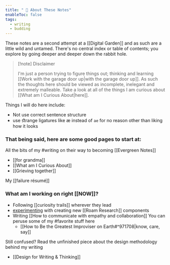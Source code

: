 ```yaml
---
title: " 🌱 About These Notes‎"
enableToc: false
tags:
  - writing
  - budding
---
```

These notes are a second attempt at a [[Digital Garden]] and as such are a little wild and untamed. There's no central index or table of contents; you explore by going deeper and deeper down the rabbit hole.
> [!note] Disclaimer
> 
> I'm just a person trying to figure things out; thinking and learning [[Work with the garage door up|with the garage door up]]. As such the thoughts here should be viewed as incomplete, inelegant and extremely malleable.  Take a look at all of the things I am curious about [[What am I Curious About|here]].

Things I will do here include:
- Not use correct sentence structure
- use ﬆrange ligatures like æ instead of `ae` for no reason other than liking how it looks

### That being said, here are some good pages to start at:
All the bits of my #writing on their way to becoming [[Evergreen Notes]]
-  [[for grandma]]
- [[What am I Curious About]]
- [[Grieving together]]

My [[failure résumé]]
### __What am I working on right__ [[NOW]]?
- Following [[curiosity trails]] wherever they lead
- [experimenting]([[experiment]]) with creating new [[Roam Research]] components
- Writing [[How to communicate with empathy and collaboration]]
You can peruse some of my #favorite stuff here
  - [[How to Be the Greatest Improviser on Earth#^971708|know, care, say]]

Still confused? Read the unfinished piece about the design methodology behind my writing 
- [[Design for Writing & Thinking]]
